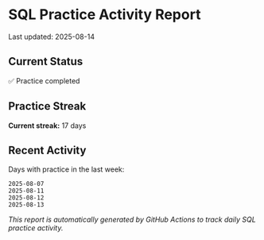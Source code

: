 # SQL Practice Activity Report

Last updated: 2025-08-14

## Current Status

✅ Practice completed

## Practice Streak

**Current streak:** 17 days

## Recent Activity

Days with practice in the last week:

```
2025-08-07
2025-08-11
2025-08-12
2025-08-13
```

*This report is automatically generated by GitHub Actions to track daily SQL practice activity.*
